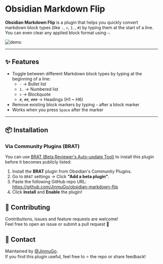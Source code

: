 # Obsidian Markdown Flip

**Obsidian Markdown Flip** is a plugin that helps you quickly convert markdown block types (like `-`, `>`, `1.`, `#`) by typing them at the start of a line. You can even clear any applied block format using `~`.

![demo](https://github.com/user-attachments/assets/91e5f1f7-b75c-4d4b-b0bc-809f7038cfc1)

---

## ✨ Features

- Toggle between different Markdown block types by typing at the beginning of a line:
  - `-` → Bullet list
  - `1.` → Numbered list
  - `>` → Blockquote
  - `#`, `##`, `###` → Headings (H1 ~ H6)
- Remove existing block markers by typing `~` after a block marker
- Works when you press `Space` after the marker

---

## 📦 Installation

### Via Community Plugins (BRAT)

You can use [BRAT (Beta Reviewer's Auto-update Tool)](https://github.com/TfTHacker/obsidian42-brat) to install this plugin before it becomes publicly listed:

1. Install the **BRAT** plugin from Obsidian's Community Plugins.
2. Go to `BRAT` settings → Click **"Add a beta plugin"**.
3. Paste the following GitHub repo URL: https://github.com/JinmuGo/obsidian-markdown-flip
4. Click **Install** and **Enable** the plugin!

## 🤝 Contributing

Contributions, issues and feature requests are welcome!  
Feel free to open an issue or submit a pull request 🙌

## 💬 Contact

Maintained by [@JinmuGo](https://github.com/JinmuGo).  
If you find this plugin useful, feel free to ⭐️ the repo or share feedback!
